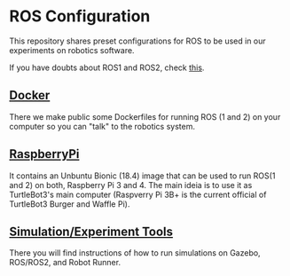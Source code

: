 # ROS Configuration

This repository shares preset configurations for ROS to be used in our experiments on robotics software.

If you have doubts about ROS1 and ROS2, check [this](https://roboticsbackend.com/ros1-vs-ros2-practical-overview/).

## [Docker](./docker/)

There we make public some Dockerfiles for running ROS (1 and 2) on your computer so you can "talk" to the robotics system.

## [RaspberryPi](./raspberrypi)

It contains an Unbuntu Bionic (18.4) image that can be used to run ROS(1 and 2) on both, Raspberry Pi 3 and 4. The main ideia is to use it as TurtleBot3's main computer (Raspverry Pi 3B+ is the current official of TurtleBot3 Burger and Waffle Pi).

## [Simulation/Experiment Tools](./gazebo-sim/)

There you will find instructions of how to run simulations on Gazebo, ROS/ROS2, and Robot Runner.
